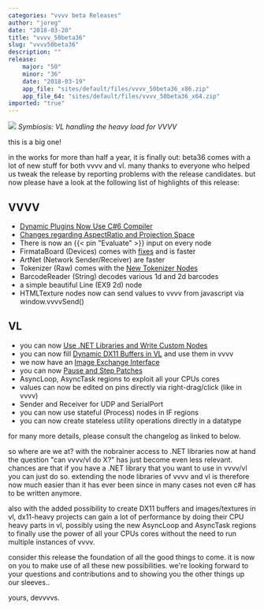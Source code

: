 ```yaml
---
categories: "vvvv beta Releases"
author: "joreg"
date: "2018-03-20"
title: "vvvv_50beta36"
slug: "vvvv50beta36"
description: ""
release: 
    major: "50"
    minor: "36"
    date: "2018-03-19"
    app_file: "sites/default/files/vvvv_50beta36_x86.zip"
    app_file_64: "sites/default/files/vvvv_50beta36_x64.zip"
imported: "true"
---
```



![](AsyncTaskDemo_2018.02.19-19.02.37.png)
*Symbiosis: VL handling the heavy load for VVVV*

this is a big one!

in the works for more than half a year, it is finally out: beta36 comes with a lot of new stuff for both vvvv and vl. many thanks to everyone who helped us tweak the release by reporting problems with the release candidates. but now please have a look at the following list of highlights of this release:

<!--{SPLIT()}-->
## VVVV

- [Dynamic Plugins Now Use C#6 Compiler](/blog/2017/c6-compiler-for-dynamic-plugins)
- [Changes regarding AspectRatio and Projection Space](/blog/2018/aspect-ratio-and-projection-space)
- There is now an {{< pin "Evaluate" >}} input on every node
- FirmataBoard (Devices) comes with [fixes](/blog/2017/firmata-updates-and-fixes) and is faster
- ArtNet (Network Sender/Receiver) are faster
- Tokenizer (Raw) comes with the [New Tokenizer Nodes](/blog/2017/new-tokenizer-nodes)
- BarcodeReader (String) decodes various 1d and 2d barcodes
- a simple beautiful Line (EX9 2d) node
- HTMLTexture nodes now can send values to vvvv from javascript via window.vvvvSend()
<!--~~~-->
## VL

- you can now [Use .NET Libraries and Write Custom Nodes](/blog/2017/vl-using-.net-libraries-and-writing-custom-nodes)
- you can now fill [Dynamic DX11 Buffers in VL](/blog/2018/dynamic-dx11-buffers-in-vl) and use them in vvvv
- we now have an [Image Exchange Interface](/blog/2018/vl-image-exchange-interface)
- you can now [Pause and Step Patches](/blog/2017/vl-one-frame-at-a-time) 
- AsyncLoop, AsyncTask regions to exploit all your CPUs cores
- values can now be edited on pins directly via right-drag/click (like in vvvv)
- Sender and Receiver for UDP and SerialPort
- you can now use stateful (Process) nodes in IF regions
- you can now create stateless utility operations directly in a datatype
<!--{SPLIT}-->

for many more details, please consult the changelog as linked to below.

so where are we at? with the nobrainer access to .NET libraries now at hand the question "can vvvv/vl do X?" has just become even less relevant. chances are that if you have a .NET library that you want to use in vvvv/vl you can just do so. extending the node libraries of vvvv and vl is therefore now much easier than it has ever been since in many cases not even c# has to be written anymore. 

also with the added possibility to create DX11 buffers and images/textures in vl, dx11-heavy projects can gain a lot of performance by doing their CPU heavy parts in vl, possibly using the new AsyncLoop and AsyncTask regions to finally use the power of all your CPUs cores without the need to run multiple instances of vvvv. 

consider this release the foundation of all the good things to come. it is now on you to make use of all these new possibilities. we're looking forward to your questions and contributions and to showing you the other things up our sleeves..

yours,
devvvvs.